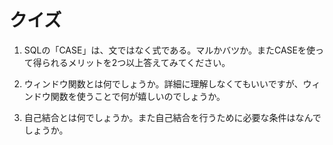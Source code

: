 # クイズ

1. SQLの「CASE」は、文ではなく式である。マルかバツか。またCASEを使って得られるメリットを2つ以上答えてみてください。

2. ウィンドウ関数とは何でしょうか。詳細に理解しなくてもいいですが、ウィンドウ関数を使うことで何が嬉しいのでしょうか。

3. 自己結合とは何でしょうか。また自己結合を行うために必要な条件はなんでしょうか。